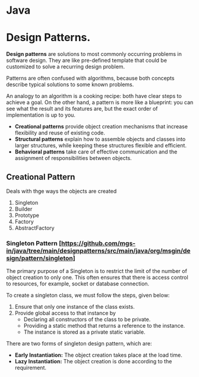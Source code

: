# Java

# Design Patterns.

**Design patterns** are solutions to most commonly occurring problems in software design. They are like pre-defined template that could be customized to solve a recurring design problem.

Patterns are often confused with algorithms, because both concepts describe typical solutions to some known problems. 

An analogy to an algorithm is a cooking recipe: both have clear steps to achieve a goal. On the other hand, a pattern is more like a blueprint: you can see what the result and its features are, but the exact order of implementation is up to you.

* **Creational patterns** provide object creation mechanisms that increase flexibility and reuse of existing code.
* **Structural patterns** explain how to assemble objects and classes into larger structures, while keeping these structures flexible and efficient.
* **Behavioral patterns** take care of effective communication and the assignment of responsibilities between objects.

## Creational Pattern
Deals with thge ways the objects are created
1. Singleton
2. Builder
3. Prototype
4. Factory
5. AbstractFactory

### Singleton Pattern [https://github.com/mgs-in/java/tree/main/designpatterns/src/main/java/org/msgin/design/pattern/singleton]
The primary purpose of a Singleton is to restrict the limit of the number of object creation to only one. This often ensures that there is access control to resources, for example, socket or database connection.

To create a singleton class, we must follow the steps, given below:
1. Ensure that only one instance of the class exists.
2. Provide global access to that instance by
   * Declaring all constructors of the class to be private.
   * Providing a static method that returns a reference to the instance.
   * The instance is stored as a private static variable.

There are two forms of singleton design pattern, which are:

* **Early Instantiation:** The object creation takes place at the load time.
* **Lazy Instantiation:** The object creation is done according to the requirement.
